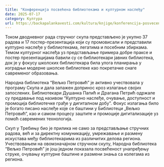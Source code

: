 ```yaml
---
title: "Конференција посвећена библиотекама и културном наслеђу"
date: 2025-07-17
category: Култура
url: https://backapalankavesti.com/kultura/knjige/konferencija-posvecena-bibliotekama-i-kulturnom-nasledju/
---
```


Током дводневног рада стручног скупа представљено је укупно 37 радова и 17 постер-презентација који су промовисали и представили културно наслеђе у библиотекама, легатима и посебним збиркама. Темом културног наслеђа уз представљање примера добре праксе и постер презентацијама бавили су се библиотекари јавних библиотека, док је у фокусу школских библиотекара била улога планирања у изградњи модерне школске библиотеке као покретачке снаге савременог образовања.

Народна библиотека “Вељко Петровић” је активно учествовала у програму Скупа и дала запажен допринос кроз излагање својих запослених. Библиотекари Душанка Папић и Драгана Петрић одржале су предавање под називом “Културно наслеђе, очување, доступност и промоција библиотечке грађе у дигиталном добу”. Фокус излагања било је богато писано наслеђе које се баштини у Библиотеци „Вељко Петровић“, као и самом процесу заштите и промоције дигитализације уз помоћ савремених технологија.

Скуп у Требињу био је прилика не само за представљање стручних радова, већ и за директну комуникацију, умрежавање и размену искустава међу библиотекарима из различитих делова региона. Учествовањем на овомзначајном стручном скупу, Народна библиотека “Вељко Петровић” је још једном показала посвећеност унапређењу струке, очувању културне баштине и размени знања са колегама из региона.
